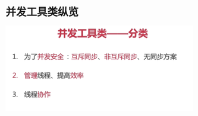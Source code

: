 # 并发工具类纵览

<img src="image/image-20220203004615895.png" alt="image-20220203004615895" style="zoom:50%;" />